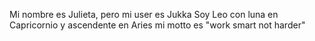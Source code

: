 Mi nombre es Julieta, pero mi user es Jukka
Soy Leo con luna en Capricornio y ascendente en Aries
mi motto es "work smart not harder"
<!---
jukkax/jukkax is a ✨ special ✨ repository because its `README.md` (this file) appears on your GitHub profile.
You can click the Preview link to take a look at your changes.
--->
